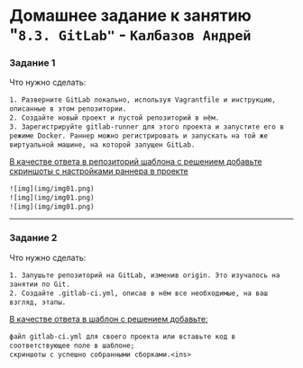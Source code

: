 # Домашнее задание к занятию "`8.3. GitLab"` - `Калбазов Андрей`

### Задание 1

Что нужно сделать:

    1. Разверните GitLab локально, используя Vagrantfile и инструкцию, описанные в этом репозитории.
    2. Создайте новый проект и пустой репозиторий в нём.
    3. Зарегистрируйте gitlab-runner для этого проекта и запустите его в режиме Docker. Раннер можно регистрировать и запускать на той же виртуальной машине, на которой запущен GitLab.

<ins>В качестве ответа в репозиторий шаблона с решением добавьте скриншоты с настройками раннера в проекте<ins>

    ![img](img/img01.png)
    ![img](img/img01.png)
    ![img](img/img01.png)

---
### Задание 2

Что нужно сделать:

    1. Запушьте репозиторий на GitLab, изменив origin. Это изучалось на занятии по Git.
    2. Создайте .gitlab-ci.yml, описав в нём все необходимые, на ваш взгляд, этапы.

<ins>В качестве ответа в шаблон с решением добавьте:

    файл gitlab-ci.yml для своего проекта или вставьте код в соответствующее поле в шаблоне;
    скриншоты с успешно собранными сборками.<ins>
